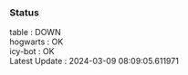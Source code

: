 ### Status


table : DOWN  
hogwarts : OK  
icy-bot : OK  
Latest Update : 2024-03-09 08:09:05.611971
